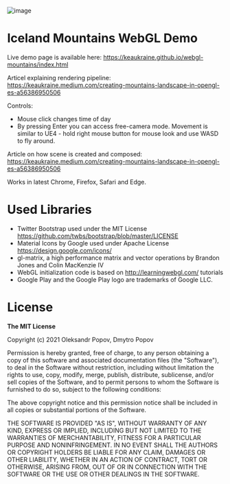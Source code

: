 ![image](https://user-images.githubusercontent.com/414072/158966636-28f38401-dde0-4828-aeff-44a631f64a03.png)


# Iceland Mountains WebGL Demo

Live demo page is available here: https://keaukraine.github.io/webgl-mountains/index.html

Articel explaining rendering pipeline: https://keaukraine.medium.com/creating-mountains-landscape-in-opengl-es-a56386950506

Controls:
* Mouse click changes time of day
* By pressing Enter you can access free-camera mode. Movement is similar to UE4 - hold right mouse button for mouse look and use WASD to fly around.

Article on how scene is created and composed: https://keaukraine.medium.com/creating-mountains-landscape-in-opengl-es-a56386950506

Works in latest Chrome, Firefox, Safari and Edge.

# Used Libraries

* Twitter Bootstrap used under the MIT License https://github.com/twbs/bootstrap/blob/master/LICENSE
* Material Icons by Google used under Apache License https://design.google.com/icons/
* gl-matrix, a high performance matrix and vector operations by Brandon Jones and Colin MacKenzie IV
* WebGL initialization code is based on http://learningwebgl.com/ tutorials
* Google Play and the Google Play logo are trademarks of Google LLC.

# License

**The MIT License**

Copyright (c) 2021 Oleksandr Popov, Dmytro Popov

Permission is hereby granted, free of charge, to any person obtaining a copy of this software and associated documentation files (the "Software"), to deal in the Software without restriction, including without limitation the rights to use, copy, modify, merge, publish, distribute, sublicense, and/or sell copies of the Software, and to permit persons to whom the Software is furnished to do so, subject to the following conditions:

The above copyright notice and this permission notice shall be included in all copies or substantial portions of the Software.

THE SOFTWARE IS PROVIDED "AS IS", WITHOUT WARRANTY OF ANY KIND, EXPRESS OR IMPLIED, INCLUDING BUT NOT LIMITED TO THE WARRANTIES OF MERCHANTABILITY, FITNESS FOR A PARTICULAR PURPOSE AND NONINFRINGEMENT. IN NO EVENT SHALL THE AUTHORS OR COPYRIGHT HOLDERS BE LIABLE FOR ANY CLAIM, DAMAGES OR OTHER LIABILITY, WHETHER IN AN ACTION OF CONTRACT, TORT OR OTHERWISE, ARISING FROM, OUT OF OR IN CONNECTION WITH THE SOFTWARE OR THE USE OR OTHER DEALINGS IN THE SOFTWARE.
